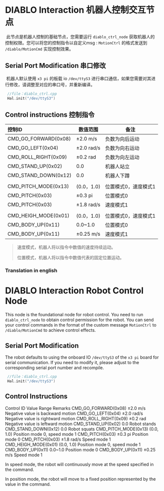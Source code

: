 # DIABLO Interaction 机器人控制交互节点

​	此节点是机器人控制的基础节点，您需要运行 `diablo_ctrl_node` 获取机器人的控制权限。您可以将您的控制指令以自定义msg : `MotionCtrl` 的格式发送到 `/diablo/MotionCmd` 实现控制效果。



## Serial Port Modification 串口修改

​	机器人默认使用 `x3 pi` 的板载 io `/dev/ttyS3` 进行串口通信，如果您需要对其进行修改，请调整至对应的串口号，并重新编译。

```c++
 //file：diablo_ctrl.cpp
 Hal.init("/dev/ttyS3")
```



## Control instructions 控制指令

| 控制ID               | 数值范围   | 备注                 |
| :------------------- | ---------- | -------------------- |
| CMD_GO_FORWARD(0x08) | ±2.0 m/s   | 负数为向后运动       |
| CMD_GO_LEFT(0x04)    | ±2.0 rad/s | 负数为向右运动       |
| CMD_ROLL_RIGHT(0x09) | ±0.2 rad   | 负数为向左运动       |
| CMD_STAND_UP(0x02)   | 0.0        | 机器人站立           |
| CMD_STAND_DOWN(0x12) | 0.0        | 机器人下蹲           |
|                      |            |                      |
| CMD_PITCH_MODE(0x13) | (0.0，1.0) | 位置模式0，速度模式1 |
| CMD_PITCH(0x03)      | ±0.3 pi    | 位置模式0            |
| CMD_PITCH(0x03)      | ±1.8 rad/s | 速度模式1            |
|                      |            |                      |
| CMD_HEIGH_MODE(0x01) | (0.0，1.0) | 位置模式0，速度模式1 |
| CMD_BODY_UP(0x11)    | 0.0~1.0    | 位置模式0            |
| CMD_BODY_UP(0x11)    | ±0.25 m/s  | 速度模式1            |

> 速度模式，机器人将以指令中数值的速度持续运动。
>
> 位置模式，机器人将以指令中数值代表的固定位置运动。


### Translation in english
# DIABLO Interaction Robot Control Node

This node is the foundational node for robot control. You need to run `diablo_ctrl_node` to obtain control permission for the robot. You can send your control commands in the format of the custom message `MotionCtrl` to `/diablo/MotionCmd` to achieve control effects.

## Serial Port Modification

The robot defaults to using the onboard IO `/dev/ttyS3` of the `x3 pi` board for serial communication. If you need to modify it, please adjust to the corresponding serial port number and recompile.

```c++
 //file：diablo_ctrl.cpp
 Hal.init("/dev/ttyS3")
```


## Control Instructions
Control ID	Value Range	Remarks
CMD_GO_FORWARD(0x08)	±2.0 m/s	Negative value is backward motion
CMD_GO_LEFT(0x04)	±2.0 rad/s	Negative value is rightward motion
CMD_ROLL_RIGHT(0x09)	±0.2 rad	Negative value is leftward motion
CMD_STAND_UP(0x02)	0.0	Robot stands
CMD_STAND_DOWN(0x12)	0.0	Robot squats
CMD_PITCH_MODE(0x13)	(0.0, 1.0)	Position mode 0, speed mode 1
CMD_PITCH(0x03)	±0.3 pi	Position mode 0
CMD_PITCH(0x03)	±1.8 rad/s	Speed mode 1
CMD_HEIGH_MODE(0x01)	(0.0, 1.0)	Position mode 0, speed mode 1
CMD_BODY_UP(0x11)	0.0~1.0	Position mode 0
CMD_BODY_UP(0x11)	±0.25 m/s	Speed mode 1

In speed mode, the robot will continuously move at the speed specified in the command.

In position mode, the robot will move to a fixed position represented by the value in the command.
